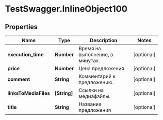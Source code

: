 # TestSwagger.InlineObject100

## Properties

Name | Type | Description | Notes
------------ | ------------- | ------------- | -------------
**execution_time** | **Number** | Время на выполнение, в минутах. | [optional] 
**price** | **Number** | Цена предложения. | [optional] 
**comment** | **String** | Комментарий к предложению. | [optional] 
**linksToMediaFiles** | **[String]** | Ссылки на медиафайлы. | [optional] 
**title** | **String** | Название предложения | [optional] 


